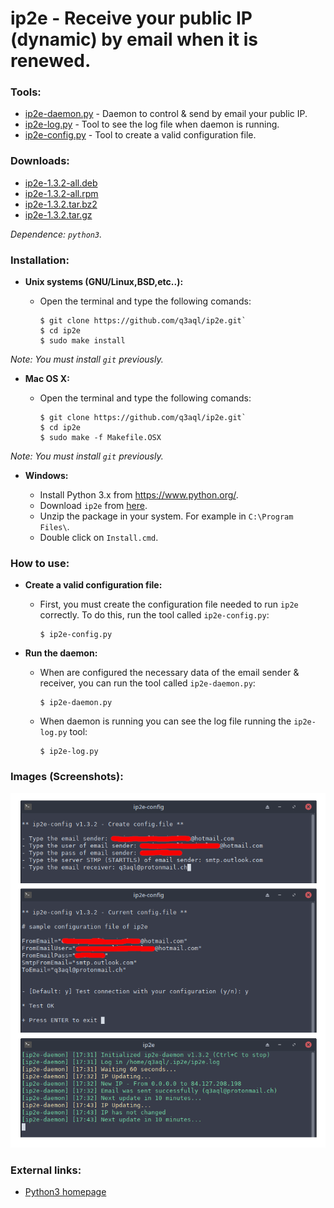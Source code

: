 ip2e - Receive your public IP (dynamic) by email when it is renewed.
====================================================================

### Tools:
  
  * [ip2e-daemon.py](https://github.com/q3aql/ip2e/blob/master/src/ip2e-daemon.py) - Daemon to control & send by email your public IP.
  * [ip2e-log.py](https://github.com/q3aql/ip2e/blob/master/src/ip2e-log.py) - Tool to see the log file when daemon is running. 
  * [ip2e-config.py](https://github.com/q3aql/ip2e/blob/master/src/ip2e-config.py) - Tool to create a valid configuration file.
    
### Downloads:

  * [ip2e-1.3.2-all.deb](https://github.com/q3aql/ip2e/releases/download/v1.3.2/ip2e-1.3.2-all.deb)
  * [ip2e-1.3.2-all.rpm](https://github.com/q3aql/ip2e/releases/download/v1.3.2/ip2e-1.3.2-all.rpm)
  * [ip2e-1.3.2.tar.bz2](https://github.com/q3aql/ip2e/releases/download/v1.3.2/ip2e-1.3.2.tar.bz2)
  * [ip2e-1.3.2.tar.gz](https://github.com/q3aql/ip2e/releases/download/v1.3.2/ip2e-1.3.2.tar.gz)

_Dependence: `python3`._

### Installation:

  * **Unix systems (GNU/Linux,BSD,etc..):**
  
    * Open the terminal and type the following comands:
    
      ```shell
      $ git clone https://github.com/q3aql/ip2e.git`
      $ cd ip2e
      $ sudo make install
      ````

_Note: You must install `git` previously._

  * **Mac OS X:**
  
    * Open the terminal and type the following comands:
    
      ```shell
      $ git clone https://github.com/q3aql/ip2e.git`
      $ cd ip2e
      $ sudo make -f Makefile.OSX
      ````
     
_Note: You must install `git` previously._
     
  * **Windows:**
 
    * Install Python 3.x from https://www.python.org/.
    * Download `ip2e` from [here](https://github.com/q3aql/ip2e/archive/master.zip).
    * Unzip the package in your system. For example in `C:\Program Files\`.
    * Double click on `Install.cmd`.
      
### How to use:

  * **Create a valid configuration file:**
  
    * First, you must create the configuration file needed to run `ip2e` correctly. 
      To do this, run the tool called `ip2e-config.py`:

      ```shell
      $ ip2e-config.py
      ````
     
  * **Run the daemon:**
  
    * When are configured the necessary data of the email sender & receiver, you can 
      run the tool called `ip2e-daemon.py`:
    
      ```shell
      $ ip2e-daemon.py
      ````
      
    * When daemon is running you can see the log file running the `ip2e-log.py` tool:
    
      ```shell
      $ ip2e-log.py
      ````
      
### Images (Screenshots):

<img src="https://raw.githubusercontent.com/q3aql/ip2e/master/img/ip2e-command.png" width="700" />

### External links:

  * [Python3 homepage](https://www.python.org/downloads/)

